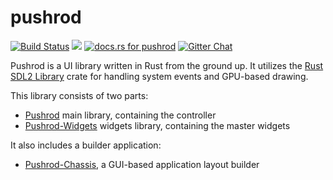 # pushrod

[![Build Status](https://travis-ci.org/KenSuenobu/pushrod.svg?branch=master)](https://travis-ci.org/KenSuenobu/pushrod)
[![](https://img.shields.io/crates/d/pushrod.svg)](https://crates.io/crates/pushrod)
[![docs.rs for pushrod](https://docs.rs/pushrod/badge.svg)](https://docs.rs/pushrod)
[![Gitter Chat](https://badges.gitter.im/rust-pushrod/community.svg)](https://gitter.im/rust-pushrod/community?utm_source=badge&utm_medium=badge&utm_campaign=pr-badge&utm_content=badge)

Pushrod is a UI library written in Rust from the ground up.  It utilizes the 
[Rust SDL2 Library](https://github.com/Rust-SDL2/rust-sdl2) crate for handling system
events and GPU-based drawing.

This library consists of two parts:

- [Pushrod](https://www.github.com/KenSuenobu/pushrod/) main library, containing the controller
- [Pushrod-Widgets](https://www.github.com/KenSuenobu/pushrod-widgets/) widgets library, containing the master widgets

It also includes a builder application:

- [Pushrod-Chassis](https://www.github.com/KenSuenobu/pushrod-chassis/), a GUI-based application layout builder

